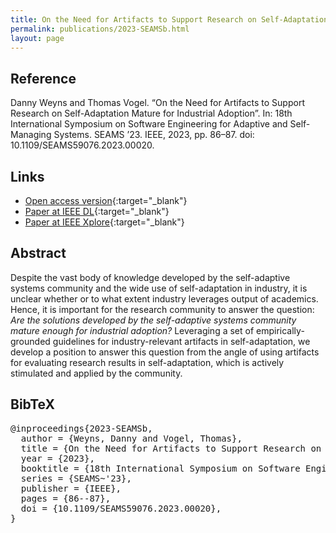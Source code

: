 ```yaml
---
title: On the Need for Artifacts to Support Research on Self-Adaptation Mature for Industrial Adoption
permalink: publications/2023-SEAMSb.html
layout: page
---
```


## Reference
Danny Weyns and Thomas Vogel. “On the Need for Artifacts to Support Research on Self-Adaptation Mature for Industrial Adoption”. In: 18th International Symposium on Software Engineering for Adaptive and Self-Managing Systems. SEAMS ’23. IEEE, 2023, pp. 86–87. doi: 10.1109/SEAMS59076.2023.00020.

## Links
* [Open access version](https://doi.org/10.48550/arXiv.2303.15025){:target="_blank"}
* [Paper at IEEE DL](https://doi.ieeecomputersociety.org/10.1109/SEAMS59076.2023.00020){:target="_blank"}
* [Paper at IEEE Xplore](https://doi.org/10.1109/SEAMS59076.2023.00020){:target="_blank"}

## Abstract
Despite the vast body of knowledge developed by the self-adaptive systems community and the wide use of self-adaptation in industry, it is unclear whether or to what extent industry leverages output of academics. Hence, it is important for the research community to answer the question: _Are the solutions developed by the self-adaptive systems community mature enough for industrial adoption?_ Leveraging a set of empirically-grounded guidelines for industry-relevant artifacts in self-adaptation, we develop a position to answer this question from the angle of using artifacts for evaluating research results in self-adaptation, which is actively stimulated and applied by the community.

## BibTeX

<div class="bibtex">
<pre>@inproceedings{2023-SEAMSb,
  author = {Weyns, Danny and Vogel, Thomas},
  title = {On the Need for Artifacts to Support Research on Self-Adaptation Mature for Industrial Adoption},
  year = {2023},
  booktitle = {18th International Symposium on Software Engineering for Adaptive and Self-Managing Systems},
  series = {SEAMS~'23},
  publisher = {IEEE},
  pages = {86--87},
  doi = {10.1109/SEAMS59076.2023.00020},
}</pre>
</div>
